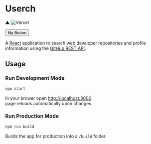 # Userch

<html>
<style>
  .d-btn {
    padding: 15px;
    color: #fff;
    background-color: #000;
    border: none;
    border-radius: 5px;
  }
  em {
    color: #777;
  }
  .d-btn:hover em {
    color: skyblue;
  }
</style>



▲ ![Vercel]

<button>
  My Button
</button>


A [React](https://reactjs.org/docs/getting-started.html) application to search web developer repositories and profile information using the [GitHub REST API](https://docs.github.com/en/rest).

## Usage

### Run Development Mode

```bash
npm start
```

In your brower open [http://localhost:3000](http://localhost:3000)\
page reloads automatically upon changes.

### Run Production Mode

```bash
npm run build
```

Builds the app for production into a `/build` folder.

[Vercel]: https://userch.vercel.app